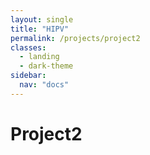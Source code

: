 ```yaml
---
layout: single
title: "HIPV"
permalink: /projects/project2
classes:
  - landing
  - dark-theme
sidebar:
  nav: "docs"
---
```


# Project2
